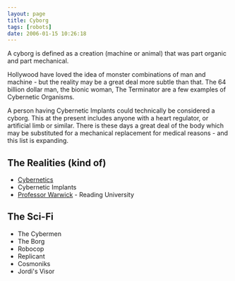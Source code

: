 ```yaml
---
layout: page
title: Cyborg
tags: [robots]
date: 2006-01-15 10:26:18
---
```

A cyborg is defined as a creation (machine or animal) that was part organic and part mechanical.

Hollywood have loved the idea of monster combinations of man and machine - but the reality may be a great deal more subtle than that. The 64 billion dollar man, the bionic woman, The Terminator are a few examples of Cybernetic Organisms.

A person having Cybernetic Implants could technically be considered a cyborg. This at the present includes anyone with a heart regulator, or artificial limb or similar. There is these days a great deal of the body which may be substituted for a mechanical replacement for medical reasons - and this list is expanding.

## The Realities (kind of)

- [Cybernetics](/wiki/cybernetics.html "Cybernetics")
- Cybernetic Implants
- [Professor Warwick](/wiki/professor_warwick.html "Professor Warwick") - Reading University

## The Sci-Fi

- The Cybermen
- The Borg
- Robocop
- Replicant
- Cosmoniks
- Jordi's Visor
